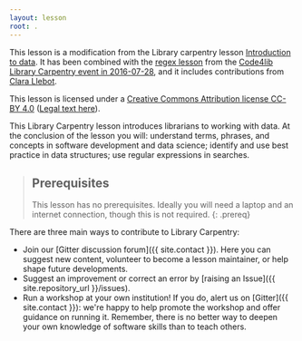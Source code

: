 ```yaml
---
layout: lesson
root: .
---
```


This lesson is a modification from the Library carpentry lesson [Introduction to data](https://data-lessons.github.io/library-data-intro/). It has been combined with the [regex lesson](https://github.com/code4libtoronto/2016-07-28-librarycarpentrylessons/blob/master/regex/regex.md) from the [Code4lib Library Carpentry event in 2016-07-28](https://code4libtoronto.github.io/2016-07-28-librarycarpentry/), and it includes contributions from [Clara Llebot](http://orcid.org/0000-0003-3211-7396). 

This lesson is licensed under a [Creative Commons Attribution license CC-BY 4.0](https://creativecommons.org/licenses/by/4.0/) ([Legal text here](https://creativecommons.org/licenses/by/4.0/legalcode)). 

This Library Carpentry lesson introduces librarians to working with data. At the conclusion of the lesson you will: understand terms, phrases, and concepts in software development and data science; identify and use best practice in data structures; use regular expressions in searches.

> ## Prerequisites
>
> This lesson has no prerequisites. Ideally you will need a laptop and an internet connection, though this is not required.
{: .prereq}

There are three main ways to contribute to Library Carpentry:

- Join our [Gitter discussion forum]({{ site.contact }}). Here you can suggest new content, volunteer to become a lesson maintainer, or help shape future developments.
- Suggest an improvement or correct an error by [raising an Issue]({{ site.repository_url }}/issues).
- Run a workshop at your own institution! If you do, alert us on [Gitter]({{ site.contact }}): we're happy to help promote the workshop and offer guidance on running it. Remember, there is no better way to deepen your own knowledge of software skills than to teach others.
